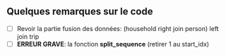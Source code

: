 ## Quelques remarques sur le code

- [ ] Revoir la partie fusion des données:  (household right join person) left join trip
- [ ] **ERREUR GRAVE**: la fonction **split_sequence** (retirer 1 au start_idx)